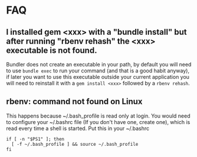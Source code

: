 # FAQ

## I installed gem &lt;xxx&gt; with a "bundle install" but after running "rbenv rehash" the &lt;xxx&gt; executable is not found.

Bundler does not create an executable in your path, by default you will need to use `bundle exec` to run your command (and that is a good habit anyway), if later you want to use this executable outside your current application you will need to reinstall it with a `gem install <xxx>` followed by a `rbenv rehash`.

## rbenv: command not found on Linux

This happens because ~/.bash_profile is read only at login. You would need to configure your ~/.bashrc file (If you don't have one, create one), which is read every time a shell is started. Put this in your ~/.bashrc

    if [ -n "$PS1" ]; then
      [ -f ~/.bash_profile ] && source ~/.bash_profile
    fi

